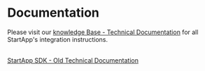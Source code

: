 Documentation
=============
Please visit our [knowledge Base - Technical Documentation](https://support.startapp.com/hc/en-us/categories/115000508293-SDK) for all StartApp's integration instructions.
<br></br>

[StartApp SDK - Old Technical Documentation](https://github.com/StartApp-SDK/Documentation/wiki)
